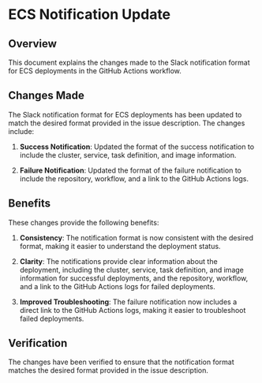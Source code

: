 # ECS Notification Update

## Overview

This document explains the changes made to the Slack notification format for ECS deployments in the GitHub Actions workflow.

## Changes Made

The Slack notification format for ECS deployments has been updated to match the desired format provided in the issue description. The changes include:

1. **Success Notification**: Updated the format of the success notification to include the cluster, service, task definition, and image information.

2. **Failure Notification**: Updated the format of the failure notification to include the repository, workflow, and a link to the GitHub Actions logs.

## Benefits

These changes provide the following benefits:

1. **Consistency**: The notification format is now consistent with the desired format, making it easier to understand the deployment status.

2. **Clarity**: The notifications provide clear information about the deployment, including the cluster, service, task definition, and image information for successful deployments, and the repository, workflow, and a link to the GitHub Actions logs for failed deployments.

3. **Improved Troubleshooting**: The failure notification now includes a direct link to the GitHub Actions logs, making it easier to troubleshoot failed deployments.

## Verification

The changes have been verified to ensure that the notification format matches the desired format provided in the issue description.